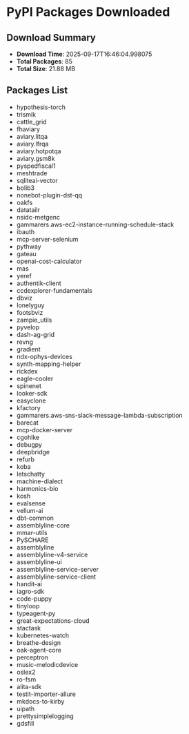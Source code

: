 # PyPI Packages Downloaded

## Download Summary
- **Download Time**: 2025-09-17T16:46:04.998075
- **Total Packages**: 85
- **Total Size**: 21.88 MB

## Packages List
- hypothesis-torch
- trismik
- cattle_grid
- fhaviary
- aviary.litqa
- aviary.lfrqa
- aviary.hotpotqa
- aviary.gsm8k
- pyspedfiscal1
- meshtrade
- sqliteai-vector
- bolib3
- nonebot-plugin-dst-qq
- oakfs
- datatailr
- nsidc-metgenc
- gammarers.aws-ec2-instance-running-schedule-stack
- ibauth
- mcp-server-selenium
- pythway
- gateau
- openai-cost-calculator
- mas
- yeref
- authentik-client
- ccdexplorer-fundamentals
- dbviz
- lonelyguy
- footsbviz
- zampie_utils
- pyvelop
- dash-ag-grid
- revng
- gradient
- ndx-ophys-devices
- synth-mapping-helper
- rickdex
- eagle-cooler
- spinenet
- looker-sdk
- easyclone
- kfactory
- gammarers.aws-sns-slack-message-lambda-subscription
- barecat
- mcp-docker-server
- cgohlke
- debugpy
- deepbridge
- refurb
- koba
- letschatty
- machine-dialect
- harmonics-bio
- kosh
- evalsense
- vellum-ai
- dbt-common
- assemblyline-core
- mmar-utils
- PySCHARE
- assemblyline
- assemblyline-v4-service
- assemblyline-ui
- assemblyline-service-server
- assemblyline-service-client
- handit-ai
- iagro-sdk
- code-puppy
- tinyloop
- typeagent-py
- great-expectations-cloud
- stactask
- kubernetes-watch
- breathe-design
- oak-agent-core
- perceptron
- music-melodicdevice
- oslex2
- ro-fsm
- alita-sdk
- testit-importer-allure
- mkdocs-to-kirby
- uipath
- prettysimplelogging
- gdsfill
